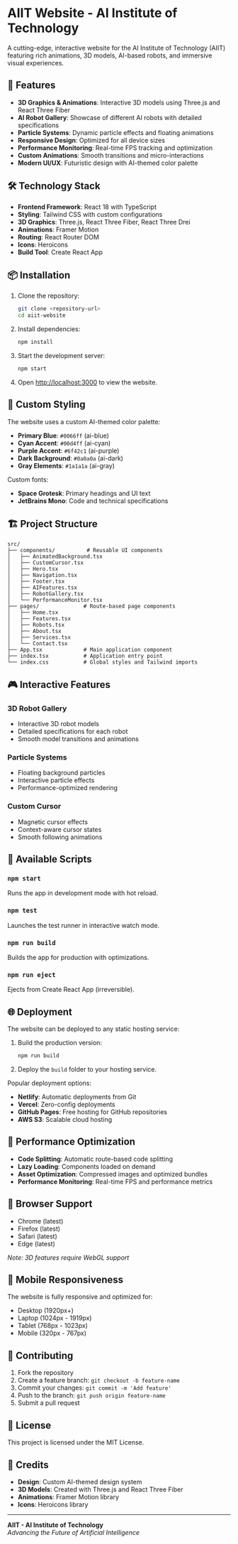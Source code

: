 # AIIT Website - AI Institute of Technology

A cutting-edge, interactive website for the AI Institute of Technology (AIIT) featuring rich animations, 3D models, AI-based robots, and immersive visual experiences.

## 🚀 Features

- **3D Graphics & Animations**: Interactive 3D models using Three.js and React Three Fiber
- **AI Robot Gallery**: Showcase of different AI robots with detailed specifications
- **Particle Systems**: Dynamic particle effects and floating animations
- **Responsive Design**: Optimized for all device sizes
- **Performance Monitoring**: Real-time FPS tracking and optimization
- **Custom Animations**: Smooth transitions and micro-interactions
- **Modern UI/UX**: Futuristic design with AI-themed color palette

## 🛠️ Technology Stack

- **Frontend Framework**: React 18 with TypeScript
- **Styling**: Tailwind CSS with custom configurations
- **3D Graphics**: Three.js, React Three Fiber, React Three Drei
- **Animations**: Framer Motion
- **Routing**: React Router DOM
- **Icons**: Heroicons
- **Build Tool**: Create React App

## 📦 Installation

1. Clone the repository:
   ```bash
   git clone <repository-url>
   cd aiit-website
   ```

2. Install dependencies:
   ```bash
   npm install
   ```

3. Start the development server:
   ```bash
   npm start
   ```

4. Open [http://localhost:3000](http://localhost:3000) to view the website.

## 🎨 Custom Styling

The website uses a custom AI-themed color palette:

- **Primary Blue**: `#0066ff` (ai-blue)
- **Cyan Accent**: `#00d4ff` (ai-cyan)
- **Purple Accent**: `#6f42c1` (ai-purple)
- **Dark Background**: `#0a0a0a` (ai-dark)
- **Gray Elements**: `#1a1a1a` (ai-gray)

Custom fonts:
- **Space Grotesk**: Primary headings and UI text
- **JetBrains Mono**: Code and technical specifications

## 🏗️ Project Structure

```
src/
├── components/          # Reusable UI components
│   ├── AnimatedBackground.tsx
│   ├── CustomCursor.tsx
│   ├── Hero.tsx
│   ├── Navigation.tsx
│   ├── Footer.tsx
│   ├── AIFeatures.tsx
│   ├── RobotGallery.tsx
│   └── PerformanceMonitor.tsx
├── pages/              # Route-based page components
│   ├── Home.tsx
│   ├── Features.tsx
│   ├── Robots.tsx
│   ├── About.tsx
│   ├── Services.tsx
│   └── Contact.tsx
├── App.tsx             # Main application component
├── index.tsx           # Application entry point
└── index.css           # Global styles and Tailwind imports
```

## 🎮 Interactive Features

### 3D Robot Gallery
- Interactive 3D robot models
- Detailed specifications for each robot
- Smooth model transitions and animations

### Particle Systems
- Floating background particles
- Interactive particle effects
- Performance-optimized rendering

### Custom Cursor
- Magnetic cursor effects
- Context-aware cursor states
- Smooth following animations

## 🔧 Available Scripts

### `npm start`
Runs the app in development mode with hot reload.

### `npm test`
Launches the test runner in interactive watch mode.

### `npm run build`
Builds the app for production with optimizations.

### `npm run eject`
Ejects from Create React App (irreversible).

## 🌐 Deployment

The website can be deployed to any static hosting service:

1. Build the production version:
   ```bash
   npm run build
   ```

2. Deploy the `build` folder to your hosting service.

Popular deployment options:
- **Netlify**: Automatic deployments from Git
- **Vercel**: Zero-config deployments
- **GitHub Pages**: Free hosting for GitHub repositories
- **AWS S3**: Scalable cloud hosting

## 🚀 Performance Optimization

- **Code Splitting**: Automatic route-based code splitting
- **Lazy Loading**: Components loaded on demand
- **Asset Optimization**: Compressed images and optimized bundles
- **Performance Monitoring**: Real-time FPS and performance metrics

## 🎯 Browser Support

- Chrome (latest)
- Firefox (latest)
- Safari (latest)
- Edge (latest)

*Note: 3D features require WebGL support*

## 📱 Mobile Responsiveness

The website is fully responsive and optimized for:
- Desktop (1920px+)
- Laptop (1024px - 1919px)
- Tablet (768px - 1023px)
- Mobile (320px - 767px)

## 🤝 Contributing

1. Fork the repository
2. Create a feature branch: `git checkout -b feature-name`
3. Commit your changes: `git commit -m 'Add feature'`
4. Push to the branch: `git push origin feature-name`
5. Submit a pull request

## 📄 License

This project is licensed under the MIT License.

## 🎨 Credits

- **Design**: Custom AI-themed design system
- **3D Models**: Created with Three.js and React Three Fiber
- **Animations**: Framer Motion library
- **Icons**: Heroicons library

---

**AIIT - AI Institute of Technology**  
*Advancing the Future of Artificial Intelligence*